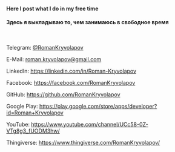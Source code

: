 <h4>Here I post what I do in my free time</h4>
<h4>Здесь я выкладываю то, чем занимаюсь в свободное время</h4>
<br>
<p>Telegram: <a href="https://telegram.im/@RomanKryvolapov" target="_blank">@RomanKryvolapov</a></p>
<p>E-Mail: <a href="mailto:roman.kryvolapov@gmail.com" target="_blank">roman.kryvolapov@gmail.com</a></p>
<p>LinkedIn: <a href="https://linkedin.com/in/Roman-Kryvolapov" target="_blank">https://linkedin.com/in/Roman-Kryvolapov</a></p>
<p>Facebook: <a href="https://facebook.com/RomanKryvolapov" target="_blank">https://facebook.com/RomanKryvolapov</a></p>
<p>GitHub: <a href="https://github.com/RomanKryvolapov" target="_blank">https://github.com/RomanKryvolapov</a></p>
<p>Google Play: <a href="https://play.google.com/store/apps/developer?id=Roman+Kryvolapov" target="_blank">https://play.google.com/store/apps/developer?id=Roman+Kryvolapov</a></p>
<p>YouTube: <a href="https://www.youtube.com/channel/UCc58-0Z-VTg8g3_fUODM3hw/" target="_blank">https://www.youtube.com/channel/UCc58-0Z-VTg8g3_fUODM3hw/</a></p>
<p>Thingiverse: <a href="https://www.thingiverse.com/RomanKryvolapov/" target="_blank">https://www.thingiverse.com/RomanKryvolapov/</a></p>
